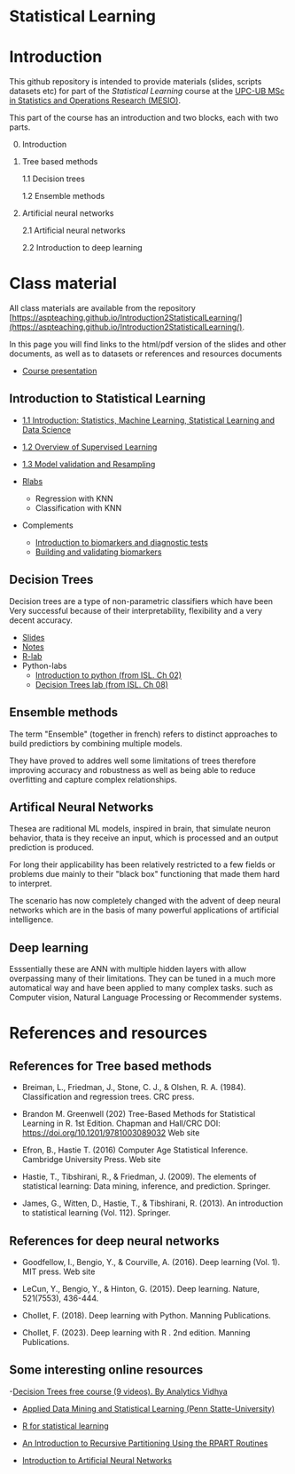 # Statistical Learning

# Introduction 

This github repository is intended to provide materials 
(slides, scripts datasets etc) for part of the _Statistical Learning_ 
course at the [UPC-UB MSc in Statistics and Operations Research (MESIO)](https://mesioupcub.masters.upc.edu/en).

This part of the course has an introduction and two blocks, each with two parts.

0. Introduction

1. Tree based methods

    1.1 Decision trees

    1.2 Ensemble methods

2.  Artificial neural networks

    2.1 Artificial neural networks

    2.2 Introduction to deep learning

# Class material

All class materials are available from the repository [https://aspteaching.github.io/Introduction2StatisticalLearning/](https://aspteaching.github.io/Introduction2StatisticalLearning/).

In this page you will find links to the html/pdf version of the slides and other documents, as well as to datasets or references and resources documents

- [Course presentation](https://github.com/ASPteaching/Introduction2StatisticalLearning/blob/main/0-Course_presentation_and_Introduction/Course_Presentation-SL.pdf)

## Introduction to Statistical Learning

- [1.1 Introduction: Statistics, Machine Learning, Statistical Learning and Data Science](https://github.com/ASPteaching/Introduction2StatisticalLearning/blob/main/0-Course_presentation_and_Introduction/C0-Intro2StatLearn-PD-AS.pdf)
- [1.2 Overview of Supervised Learning](https://github.com/ASPteaching/Introduction2StatisticalLearning/blob/main/0-Course_presentation_and_Introduction/C1-SupervisedLearning-PD_AS.pdf)
- [1.3 Model validation and Resampling](https://github.com/ASPteaching/Introduction2StatisticalLearning/blob/main/1.3-Model_validation_and_Resampling.html)
- [Rlabs](https://github.com/ASPteaching/Introduction2StatisticalLearning/tree/main/labs/intro2StatLearn)
  - Regression with KNN
  - Classification with KNN

- Complements
  - [Introduction to biomarkers and diagnostic tests](https://github.com/ASPteaching/Introduction2StatisticalLearning/blob/main/0-Course_presentation_and_Introduction/From%20Biomarker%20to%20Diagnostic%20Tests.pdf)
  - [Building and validating biomarkers](https://github.com/uebvhir/Pindoles/raw/master/2019_02_28_Busqueu_fama_Estrategies_modelitzacio.pdf)

## Decision Trees

Decision trees are a type of non-parametric classifiers which have been Very successful because of their interpretability, flexibility and a very decent accuracy.

-   [Slides](https://aspteaching.github.io/Introduction2StatisticalLearning/1.1-DecisionTrees-Slides.html)
-   [Notes](https://aspteaching.github.io/Introduction2StatisticalLearning/1.1-DecisionTrees.html)
-   [R-lab](https://aspteaching.github.io/Introduction2StatisticalLearning/labs/DecisionTrees/CART-Examples.html)
-   Python-labs
    -   [Introduction to python (from ISL. Ch 02)](https://aspteaching.github.io/Introduction2StatisticalLearning/labs/Ch02-statlearn-lab.ipynb)
    -   [Decision Trees lab (from ISL. Ch 08)](https://aspteaching.github.io/Introduction2StatisticalLearning/labs/DecisionTrees/ISLch08-baggboost-lab.ipynb)

## Ensemble methods

The term "Ensemble" (together in french) refers to distinct approaches to build predictiors by combining multiple models.

They have proved to addres well some limitations of trees therefore improving accuracy and robustness as well as being able to reduce overfitting and capture complex relationships.

## Artifical Neural Networks

Thesea are raditional ML models, inspired in brain, that simulate neuron behavior, thata is they receive an input, which is processed and an  output prediction is produced.

For long their applicability has been relatively restricted to a few fields or problems due mainly to their "black box" functioning that made them hard to interpret.

The scenario has now completely changed with the advent of deep neural networks which are in the basis of many powerful applications of artificial intelligence.

## Deep learning

Esssentially these are ANN with multiple hidden layers with allow overpassing many of their limitations.
They can be tuned in a much more automatical way and have been applied to many complex tasks. such as Computer vision, Natural Language Processing or Recommender systems.


# References and resources

## References for Tree based methods

- Breiman, L., Friedman, J., Stone, C. J., & Olshen, R. A. (1984). Classification and regression trees. CRC press.

- Brandon M. Greenwell (202) Tree-Based Methods for Statistical Learning in R. 1st Edition. Chapman and Hall/CRC DOI: https://doi.org/10.1201/9781003089032 Web site

- Efron, B., Hastie T. (2016) Computer Age Statistical Inference. Cambridge University Press. Web site

- Hastie, T., Tibshirani, R., & Friedman, J. (2009). The elements of statistical learning: Data mining, inference, and prediction. Springer.

- James, G., Witten, D., Hastie, T., & Tibshirani, R. (2013). An introduction to statistical learning (Vol. 112). Springer.

## References for deep neural networks

- Goodfellow, I., Bengio, Y., & Courville, A. (2016). Deep learning (Vol. 1). MIT press. Web site

- LeCun, Y., Bengio, Y., & Hinton, G. (2015). Deep learning. Nature, 521(7553), 436-444.

- Chollet, F. (2018). Deep learning with Python. Manning Publications.

- Chollet, F. (2023). Deep learning with R . 2nd edition. Manning Publications.

## Some interesting online resources

-[Decision Trees free course (9 videos). By Analytics Vidhya](https://www.youtube.com/playlist?list=PLdKd-j64gDcC5TCZEqODMZtAotCfm5Zkh)

- [Applied Data Mining and Statistical Learning (Penn Statte-University)](https://online.stat.psu.edu/stat508/)

- [R for statistical learning](https://daviddalpiaz.github.io/r4sl/)

- [An Introduction to Recursive Partitioning Using the RPART Routines](https://cran.r-project.org/web/packages/rpart/vignettes/longintro.pdf)

- [Introduction to Artificial Neural Networks](https://cran.r-project.org/web/packages/rpart/vignettes/longintro.pdf)
